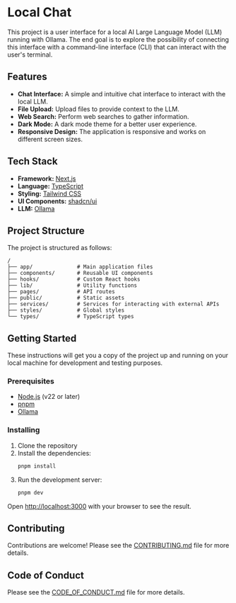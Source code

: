# Local Chat

This project is a user interface for a local AI Large Language Model (LLM) running with Ollama. The end goal is to explore the possibility of connecting this interface with a command-line interface (CLI) that can interact with the user's terminal.

## Features

*   **Chat Interface:** A simple and intuitive chat interface to interact with the local LLM.
*   **File Upload:** Upload files to provide context to the LLM.
*   **Web Search:** Perform web searches to gather information.
*   **Dark Mode:** A dark mode theme for a better user experience.
*   **Responsive Design:** The application is responsive and works on different screen sizes.

## Tech Stack

*   **Framework:** [Next.js](https://nextjs.org/)
*   **Language:** [TypeScript](https://www.typescriptlang.org/)
*   **Styling:** [Tailwind CSS](https://tailwindcss.com/)
*   **UI Components:** [shadcn/ui](https://ui.shadcn.com/)
*   **LLM:** [Ollama](https://ollama.ai/)

## Project Structure

The project is structured as follows:

```
/
├── app/              # Main application files
├── components/       # Reusable UI components
├── hooks/            # Custom React hooks
├── lib/              # Utility functions
├── pages/            # API routes
├── public/           # Static assets
├── services/         # Services for interacting with external APIs
├── styles/           # Global styles
└── types/            # TypeScript types
```

## Getting Started

These instructions will get you a copy of the project up and running on your local machine for development and testing purposes.

### Prerequisites

*   [Node.js](https://nodejs.org/) (v22 or later)
*   [pnpm](https://pnpm.io/)
*   [Ollama](https://ollama.ai/)

### Installing

1.  Clone the repository
2.  Install the dependencies:
    ```bash
    pnpm install
    ```
3.  Run the development server:
    ```bash
    pnpm dev
    ```

Open [http://localhost:3000](http://localhost:3000) with your browser to see the result.

## Contributing

Contributions are welcome! Please see the [CONTRIBUTING.md](CONTRIBUTING.md) file for more details.

## Code of Conduct

Please see the [CODE_OF_CONDUCT.md](CODE_OF_CONDUCT.md) file for more details.
